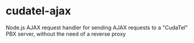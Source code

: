 # cudatel-ajax
Node.js AJAX request handler for sending AJAX requests to a \"CudaTel\" PBX server, without the need of a reverse proxy
